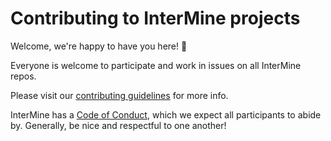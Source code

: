 # Contributing to InterMine projects

Welcome, we're happy to have you here! 🎉 

Everyone is welcome to participate and work in issues on all InterMine repos. 

Please visit our [contributing guidelines](http://intermine.org/contributing/) for more info. 

InterMine has a [Code of Conduct](http://intermine.org/code-of-conduct/), which we expect all participants to abide by. Generally, be nice and respectful to one another!
